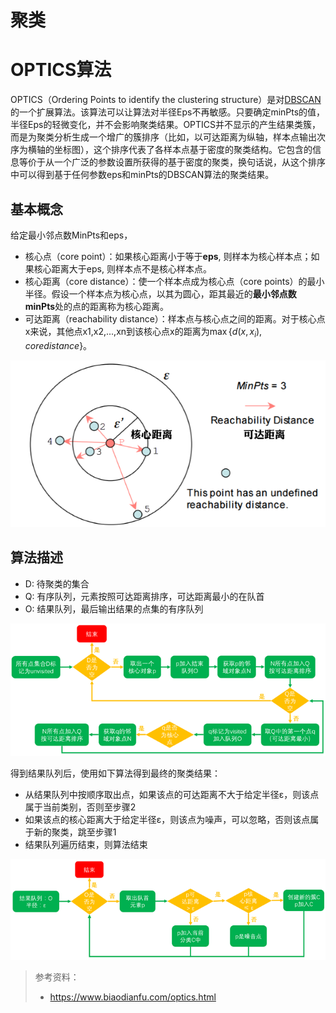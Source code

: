 # 聚类

# OPTICS算法

OPTICS（Ordering Points to identify the clustering structure）是对[DBSCAN](https://www.biaodianfu.com/dbscan.html)的一个扩展算法。该算法可以让算法对半径Eps不再敏感。只要确定minPts的值，半径Eps的轻微变化，并不会影响聚类结果。OPTICS并不显示的产生结果类簇，而是为聚类分析生成一个增广的簇排序（比如，以可达距离为纵轴，样本点输出次序为横轴的坐标图），这个排序代表了各样本点基于密度的聚类结构。它包含的信息等价于从一个广泛的参数设置所获得的基于密度的聚类，换句话说，从这个排序中可以得到基于任何参数eps和minPts的DBSCAN算法的聚类结果。

## 基本概念

给定最小邻点数MinPts和eps，
- 核心点（core point）：如果核心距离小于等于**eps**, 则样本为核心样本点；如果核心距离大于eps, 则样本点不是核心样本点。
- 核心距离（core distance）：使一个样本点成为核心点（core points）的最小半径。假设一个样本点为核心点，以其为圆心，距其最近的**最小邻点数minPts**处的点的距离称为核心距离。
- 可达距离（reachability distance）：样本点与核心点之间的距离。对于核心点x来说，其他点x1,x2,...,xn到该核心点x的距离为$\max\{d(x,x_i), core distance\}$。

![img](聚类.assets/optics-distance.png)

## 算法描述

- D: 待聚类的集合
- Q: 有序队列，元素按照可达距离排序，可达距离最小的在队首
- O: 结果队列，最后输出结果的点集的有序队列

![img](聚类.assets/optics-flow-1.png)

得到结果队列后，使用如下算法得到最终的聚类结果：

- 从结果队列中按顺序取出点，如果该点的可达距离不大于给定半径ε，则该点属于当前类别，否则至步骤2
- 如果该点的核心距离大于给定半径ε，则该点为噪声，可以忽略，否则该点属于新的聚类，跳至步骤1
- 结果队列遍历结束，则算法结束

![img](聚类.assets/optics-flow-2.png)



> 参考资料：
>
> - https://www.biaodianfu.com/optics.html